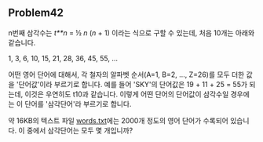 ## Problem42

n번째 삼각수는 *t**n* = ½ *n* (*n* + 1) 이라는 식으로 구할 수 있는데, 처음 10개는 아래와 같습니다.

1, 3, 6, 10, 15, 21, 28, 36, 45, 55, ...

어떤 영어 단어에 대해서, 각 철자의 알파벳 순서(A=1, B=2, ..., Z=26)를 모두 더한 값을 '단어값'이라 부르기로 합니다. 예를 들어 'SKY'의 단어값은 19 + 11 + 25 = 55가 되는데, 이것은 우연히도 t10과 같습니다.
이렇게 어떤 단어의 단어값이 삼각수일 경우에는 이 단어를 '삼각단어'라 부르기로 합니다.

약 16KB의 텍스트 파일 [words.txt](http://euler.synap.co.kr/files/words.txt)에는 2000개 정도의 영어 단어가 수록되어 있습니다. 이 중에서 삼각단어는 모두 몇 개입니까?